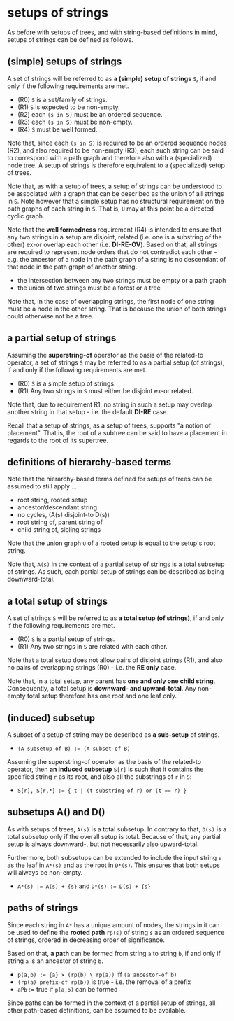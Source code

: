 
<!-- ======================================================================= -->
# setups of strings

As before with setups of trees, and with string-based definitions in mind,
setups of strings can be defined as follows.

<!-- ======================================================================= -->
## (simple) setups of strings

A set of strings will be referred to as **a (simple) setup of strings** `S`,
if and only if the following requirements are met.

* (R0) `S` is a set/family of strings.
* (R1) `S` is expected to be non-empty.
* (R2) each `(s in S)` must be an ordered sequence.
* (R3) each `(s in S)` must be non-empty.
* (R4) `S` must be well formed.

Note that, since each `(s in S)` is required to be an ordered sequence nodes
(R2), and also required to be non-empty (R3), each such string can be said to
correspond with a path graph and therefore also with a (specialized) node tree.
A setup of strings is therefore equivalent to a (specialized) setup of trees.

Note that, as with a setup of trees, a setup of strings can be understood to
be associated with a graph that can be described as the union of all strings
in `S`. Note however that a simple setup has no structural requirement on the
path graphs of each string in `S`. That is, `U` may at this point be a
directed cyclic graph.

Note that the **well formedness** requirement (R4) is intended to ensure that
any two strings in a setup are disjoint, related (i.e. one is a substring of
the other) ex-or overlap each other (i.e. **DI-RE-OV**). Based on that, all
strings are required to represent node orders that do not contradict each
other - e.g. the ancestor of a node in the path graph of a string is no
descendant of that node in the path graph of another string.

* the intersection between any two strings must be empty or a path graph
* the union of two strings must be a forest or a tree

Note that, in the case of overlapping strings, the first node of one string
must be a node in the other string. That is because the union of both strings
could otherwise not be a tree.

<!-- ======================================================================= -->
## a partial setup of strings

Assuming the **superstring-of** operator as the basis of the related-to
operator, a set of strings `S` may be referred to as a partial setup
(of strings), if and only if the following requirements are met.

* (R0) `S` is a simple setup of strings.
* (R1) Any two strings in `S` must either be disjoint ex-or related.

Note that, due to requirement R1, no string in such a setup may overlap
another string in that setup - i.e. the default **DI-RE** case.

Recall that a setup of strings, as a setup of trees, supports "a notion of
placement". That is, the root of a subtree can be said to have a placement
in regards to the root of its supertree.

<!-- ======================================================================= -->
## definitions of hierarchy-based terms

Note that the hierarchy-based terms defined for setups of trees can be assumed
to still apply ...

* root string, rooted setup
* ancestor/descendant string
* no cycles, (A(s) disjoint-to D(s))
* root string of, parent string of
* child string of, sibling strings

Note that the union graph `U` of a rooted setup is equal to the setup's root
string.

Note that, `A(s)` in the context of a partial setup of strings is a total
subsetup of strings. As such, each partial setup of strings can be described
as being downward-total.

<!-- ======================================================================= -->
## a total setup of strings

A set of strings `S` will be referred to as **a total setup (of strings)**,
if and only if the following requirements are met.

* (R0) `S` is a partial setup of strings.
* (R1) Any two strings in `S` are related with each other.

Note that a total setup does not allow pairs of disjoint strings (R1),
and also no pairs of overlapping strings (R0) - i.e. the **RE only** case.

Note that, in a total setup, any parent has **one and only one child string**.
Consequently, a total setup is **downward- and upward-total**. Any non-empty
total setup therefore has one root and one leaf only.

<!-- ======================================================================= -->
## (induced) subsetup

A subset of a setup of string may be described as **a sub-setup** of strings.

* `(A subsetup-of B) := (A subset-of B)`

Assuming the superstring-of operator as the basis of the related-to operator,
then **an induced subsetup** `S[r]` is such that it contains the specified
string `r` as its root, and also all the substrings of `r` in `S`:

* `S[r], S[r,*] := { t | (t substring-of r) or (t == r) }`

<!-- ======================================================================= -->
## subsetups A() and D()

As with setups of trees, `A(s)` is a total subsetup. In contrary to that, `D(s)`
is a total subsetup only if the overall setup is total. Because of that, any
partial setup is always downward-, but not necessarily also upward-total.

Furthermore, both subsetups can be extended to include the input string `s` as
the leaf in `A*(s)` and as the root in `D*(s)`. This ensures that both setups
will always be non-empty.

* `A*(s) := A(s) + {s}` and `D*(s) := D(s) + {s}`

<!-- ======================================================================= -->
## paths of strings

Since each string in `A*` has a unique amount of nodes, the strings in it can
be used to define the **rooted path** `rp(s)` of string `s` as an ordered
sequence of strings, ordered in decreasing order of significance.

Based on that, **a path** can be formed from string `a` to string `b`, if and
only if string `a` is an ancestor of string `b`.

* `p(a,b) := {a} × (rp(b) \ rp(a))` iff `(a ancestor-of b)`
* `(rp(a) prefix-of rp(b))` is true - i.e. the removal of a prefix
* `aPb` := true if `p(a,b)` can be formed

Since paths can be formed in the context of a partial setup of strings, all
other path-based definitions, can be assumed to be available.
